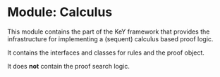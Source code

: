 # Module: Calculus

This module contains the part of the KeY framework 
that provides the infrastructure for implementing a
(sequent) calculus based proof logic.

It contains the interfaces and classes for rules 
and the proof object.

It does **not** contain the proof search logic.